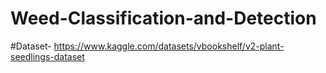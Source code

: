 # Weed-Classification-and-Detection

#Dataset- https://www.kaggle.com/datasets/vbookshelf/v2-plant-seedlings-dataset
